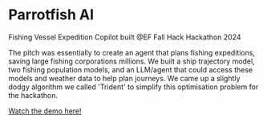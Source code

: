 # Parrotfish AI 
Fishing Vessel Expedition Copilot built @EF Fall Hack Hackathon 2024


The pitch was essentially to create an agent that plans fishing expeditions, saving large fishing corporations millions. We built a ship trajectory model, two fishing population models, and an LLM/agent that could access these models and weather data to help plan journeys. We came up a slightly dodgy algorithm we called 'Trident' to simplify this optimisation problem for the hackathon. 

[Watch the demo here!](https://www.youtube.com/watch?v=oiYNkIQfmSM
)
